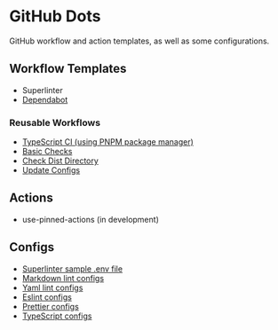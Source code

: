 # GitHub Dots

GitHub workflow and action templates, as well as some configurations.

## Workflow Templates

- Superlinter
- [Dependabot](./workflow-templates/dependabot.yml)

### Reusable Workflows

- [TypeScript CI (using PNPM package manager)](./reusable-workflows/typescript-ci.yml)
- [Basic Checks](./reusable-workflows/basic-test.yml)
- [Check Dist Directory](./reusable-workflows/check-dist.yml)
- [Update Configs](./reusable-workflows/update-configs.yml)

## Actions

- use-pinned-actions (in development)

## Configs

- [Superlinter sample .env file](./config-templates/.env.superlinter-sample)
- [Markdown lint configs](./config-templates/.markdown-lint.yml)
- [Yaml lint configs](./config-templates/.yaml-lint.yml)
- [Eslint configs](./config-templates/eslint.config.ts)
- [Prettier configs](./config-templates/prettier.config.js)
- [TypeScript configs](./config-templates/tsconfig.github.json)
